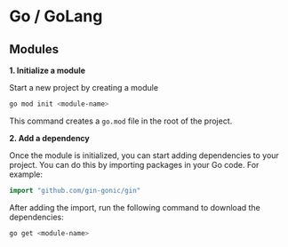 # Go / GoLang

## Modules

**1. Initialize a module**

Start a new project by creating a module

```bash
go mod init <module-name>
```

This command creates a `go.mod` file in the root of the project.

**2. Add a dependency**

Once the module is initialized, you can start adding dependencies to your project. You can do this by importing packages in your Go code. For example:

```go
import "github.com/gin-gonic/gin"
```

After adding the import, run the following command to download the dependencies:

```bash
go get <module-name>
```
